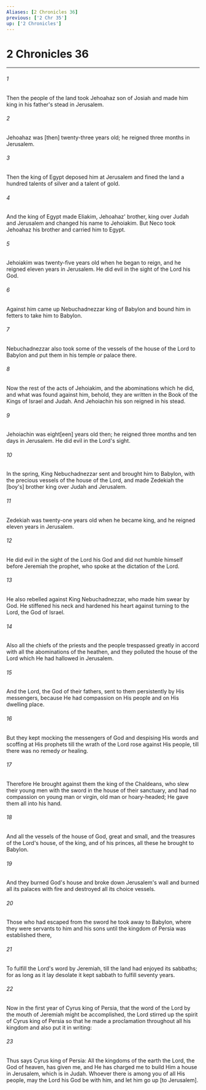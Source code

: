 ```yaml
---
Aliases: [2 Chronicles 36]
previous: ['2 Chr 35']
up: ['2 Chronicles']
---
```

# 2 Chronicles 36

***














###### 1 






Then the people of the land took Jehoahaz son of Josiah and made him king in his father's stead in Jerusalem. 













###### 2 






Jehoahaz was [then] twenty-three years old; he reigned three months in Jerusalem. 













###### 3 






Then the king of Egypt deposed him at Jerusalem and fined the land a hundred talents of silver and a talent of gold. 













###### 4 






And the king of Egypt made Eliakim, Jehoahaz' brother, king over Judah and Jerusalem and changed his name to Jehoiakim. But Neco took Jehoahaz his brother and carried him to Egypt. 













###### 5 






Jehoiakim was twenty-five years old when he began to reign, and he reigned eleven years in Jerusalem. He did evil in the sight of the Lord his God. 













###### 6 






Against him came up Nebuchadnezzar king of Babylon and bound him in fetters to take him to Babylon. 













###### 7 






Nebuchadnezzar also took some of the vessels of the house of the Lord to Babylon and put them in his temple _or_ palace there. 













###### 8 






Now the rest of the acts of Jehoiakim, and the abominations which he did, and what was found against him, behold, they are written in the Book of the Kings of Israel and Judah. And Jehoiachin his son reigned in his stead. 













###### 9 






Jehoiachin was eight[een] years old then; he reigned three months and ten days in Jerusalem. He did evil in the Lord's sight. 













###### 10 






In the spring, King Nebuchadnezzar sent and brought him to Babylon, with the precious vessels of the house of the Lord, and made Zedekiah the [boy's] brother king over Judah and Jerusalem. 













###### 11 






Zedekiah was twenty-one years old when he became king, and he reigned eleven years in Jerusalem. 













###### 12 






He did evil in the sight of the Lord his God and did not humble himself before Jeremiah the prophet, who spoke at the dictation of the Lord. 













###### 13 






He also rebelled against King Nebuchadnezzar, who made him swear by God. He stiffened his neck and hardened his heart against turning to the Lord, the God of Israel. 













###### 14 






Also all the chiefs of the priests and the people trespassed greatly in accord with all the abominations of the heathen, and they polluted the house of the Lord which He had hallowed in Jerusalem. 













###### 15 






And the Lord, the God of their fathers, sent to them persistently by His messengers, because He had compassion on His people and on His dwelling place. 













###### 16 






But they kept mocking the messengers of God and despising His words and scoffing at His prophets till the wrath of the Lord rose against His people, till there was no remedy _or_ healing. 













###### 17 






Therefore He brought against them the king of the Chaldeans, who slew their young men with the sword in the house of their sanctuary, and had no compassion on young man or virgin, old man or hoary-headed; He gave them all into his hand. 













###### 18 






And all the vessels of the house of God, great and small, and the treasures of the Lord's house, of the king, and of his princes, all these he brought to Babylon. 













###### 19 






And they burned God's house and broke down Jerusalem's wall and burned all its palaces with fire and destroyed all its choice vessels. 













###### 20 






Those who had escaped from the sword he took away to Babylon, where they were servants to him and his sons until the kingdom of Persia was established there, 













###### 21 






To fulfill the Lord's word by Jeremiah, till the land had enjoyed its sabbaths; for as long as it lay desolate it kept sabbath to fulfill seventy years. 













###### 22 






Now in the first year of Cyrus king of Persia, that the word of the Lord by the mouth of Jeremiah might be accomplished, the Lord stirred up the spirit of Cyrus king of Persia so that he made a proclamation throughout all his kingdom and also put it in writing: 













###### 23 






Thus says Cyrus king of Persia: All the kingdoms of the earth the Lord, the God of heaven, has given me, and He has charged me to build Him a house in Jerusalem, which is in Judah. Whoever there is among you of all His people, may the Lord his God be with him, and let him go up [to Jerusalem].
